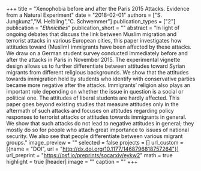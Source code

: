+++
title = "Xenophobia before and after the Paris 2015 Attacks. Evidence from a Natural Experiment"
date = "2018-02-01"
authors = ["S. Jungkunz","M. Helbling","C. Schwemmer"]
publication_types = ["2"]
publication = "_Ethnicities_"
publication_short = ""
abstract = "In light of ongoing debates that discuss the link between Muslim migration and terrorist attacks in various European cities, this paper investigates how attitudes toward (Muslim) immigrants have been affected by these attacks. We draw on a German student survey conducted immediately before and after the attacks in Paris in November 2015. The experimental vignette design allows us to further differentiate between attitudes toward Syrian migrants from different religious backgrounds. We show that the attitudes towards immigration held by students who identify with conservative parties became more negative after the attacks. Immigrants’ religion also plays an important role depending on whether the issue in question is a social or political one. The attitudes of liberal students are hardly affected. This paper goes beyond existing studies that measure attitudes only in the aftermath of such attacks and focuses on attitudes regarding policy responses to terrorist attacks or attitudes towards immigrants in general. We show that such attacks do not lead to negative attitudes in general; they mostly do so for people who attach great importance to issues of national security. We also see that people differentiate between various migrant groups."
image_preview = ""
selected = false
projects = []
url_custom = [{name = "DOI", url = "http://dx.doi.org/10.1177/1468796818757264"}]
url_preprint = "https://osf.io/preprints/socarxiv/eykw2"
math = true
highlight = true
[header]
image = ""
caption = ""
+++

